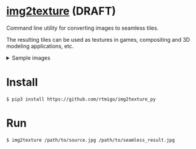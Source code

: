 # [img2texture](https://github.com/rtmigo/img2texture_py#readme) (DRAFT)

Command line utility for converting images to seamless tiles.

The resulting tiles can be used as textures in games, compositing and 3D modeling applications, etc.

<details>
  <summary>Sample images</summary>


### Original image x4

![Source tiled](docs/1_orion_src_2x2.jpg)

Orion galaxy by NASA/ESA.

We cannot use the original space image as an endless background: the seams are visible.

### Converted image x4

![Converted tiled](docs/2_orion_seamless.jpg2x2.jpg)

This shows the result of `img2texture`, for clarity in four copies side by side. 

The image is slightly reduced in size and the edges are modified with 
alpha-blending.

Seams no longer appear when merging. The converted image can be tiled and panned in any 
direction. It will feel endless and seamless.


</details>

# Install

```
$ pip3 install https://github.com/rtmigo/img2texture_py
```

# Run

```
$ img2texture /path/to/source.jpg /path/to/seamless_result.jpg 
```

